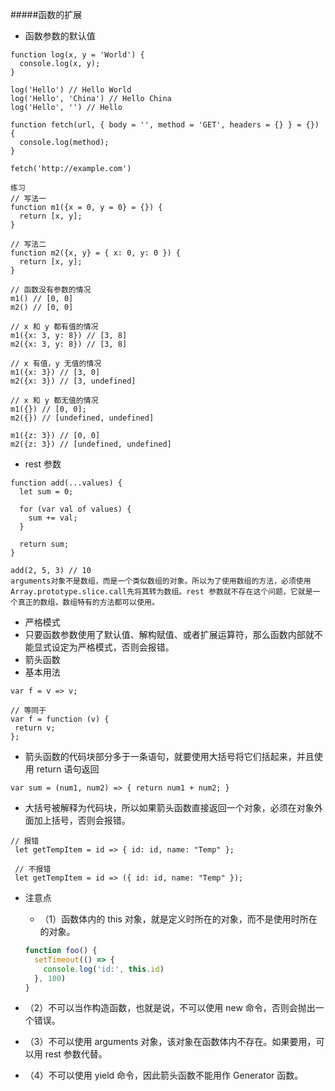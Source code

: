 #####函数的扩展

- 函数参数的默认值

```
function log(x, y = 'World') {
  console.log(x, y);
}

log('Hello') // Hello World
log('Hello', 'China') // Hello China
log('Hello', '') // Hello
```

```
function fetch(url, { body = '', method = 'GET', headers = {} } = {}) {
  console.log(method);
}

fetch('http://example.com')
```

```
练习
// 写法一
function m1({x = 0, y = 0} = {}) {
  return [x, y];
}

// 写法二
function m2({x, y} = { x: 0, y: 0 }) {
  return [x, y];
}

// 函数没有参数的情况
m1() // [0, 0]
m2() // [0, 0]

// x 和 y 都有值的情况
m1({x: 3, y: 8}) // [3, 8]
m2({x: 3, y: 8}) // [3, 8]

// x 有值，y 无值的情况
m1({x: 3}) // [3, 0]
m2({x: 3}) // [3, undefined]

// x 和 y 都无值的情况
m1({}) // [0, 0];
m2({}) // [undefined, undefined]

m1({z: 3}) // [0, 0]
m2({z: 3}) // [undefined, undefined]
```

- rest 参数

```
function add(...values) {
  let sum = 0;

  for (var val of values) {
    sum += val;
  }

  return sum;
}

add(2, 5, 3) // 10
arguments对象不是数组，而是一个类似数组的对象。所以为了使用数组的方法，必须使用Array.prototype.slice.call先将其转为数组。rest 参数就不存在这个问题，它就是一个真正的数组，数组特有的方法都可以使用。
```

- 严格模式
- 只要函数参数使用了默认值、解构赋值、或者扩展运算符，那么函数内部就不能显式设定为严格模式，否则会报错。
- 箭头函数
- 基本用法

```
var f = v => v;

// 等同于
var f = function (v) {
 return v;
};
```

- 箭头函数的代码块部分多于一条语句，就要使用大括号将它们括起来，并且使用 return 语句返回

```
var sum = (num1, num2) => { return num1 + num2; }
```

- 大括号被解释为代码块，所以如果箭头函数直接返回一个对象，必须在对象外面加上括号，否则会报错。

```
// 报错
 let getTempItem = id => { id: id, name: "Temp" };

 // 不报错
 let getTempItem = id => ({ id: id, name: "Temp" });
```

- 注意点

  - （1）函数体内的 this 对象，就是定义时所在的对象，而不是使用时所在的对象。

  ```js
  function foo() {
    setTimeout(() => {
      console.log('id:', this.id)
    }, 100)
  }
  ```

- （2）不可以当作构造函数，也就是说，不可以使用 new 命令，否则会抛出一个错误。

- （3）不可以使用 arguments 对象，该对象在函数体内不存在。如果要用，可以用 rest 参数代替。

- （4）不可以使用 yield 命令，因此箭头函数不能用作 Generator 函数。
